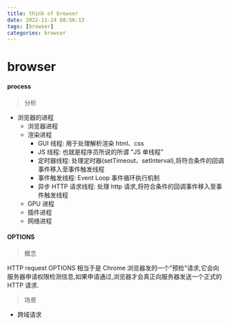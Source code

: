 ```yaml
---
title: think of browser
date: 2022-11-24 08:56:13
tags: [browser]
categories: browser
---
```

# browser

#### process

> 分析

  - 浏览器的进程
    - 浏览器进程
    - 渲染进程
      - GUI 线程: 用于处理解析渲染 html、css
      - JS 线程: 也就是程序员所说的所谓 "JS 单线程"
      - 定时器线程: 处理定时器(setTimeout、setInterval),将符合条件的回调事件移入至事件触发线程
      - 事件触发线程: Event Loop 事件循环执行机制
      - 异步 HTTP 请求线程: 处理 http 请求,将符合条件的回调事件移入至事件触发线程
    - GPU 进程
    - 插件进程
    - 网络进程

#### OPTIONS

> 概念

  HTTP request OPTIONS 相当于是 Chrome 浏览器发的一个"预检"请求,它会向服务器申请权限检测信息,如果申请通过,浏览器才会真正向服务器发送一个正式的 HTTP 请求.
  
> 场景

  - 跨域请求